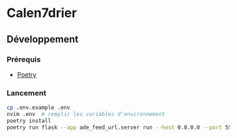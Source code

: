 # Calen7drier

## Développement

### Prérequis

- [Poetry](https://python-poetry.org/docs/#installation)

### Lancement

```bash
cp .env.example .env
nvim .env  # remplir les variables d'environnement
poetry install
poetry run flask --app ade_feed_url.server run --host 0.0.0.0 --port 5555
```
